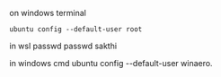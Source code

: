  on windows terminal

    ubuntu config --default-user root

in wsl
    passwd <username>
    passwd sakthi

in windows cmd
ubuntu config --default-user winaero.
